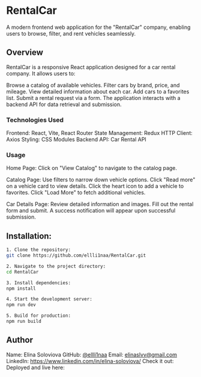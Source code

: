 # RentalCar

A modern frontend web application for the "RentalCar" company, enabling users to browse, filter, and rent vehicles seamlessly.

## Overview
RentalCar is a responsive React application designed for a car rental company. It allows users to:

Browse a catalog of available vehicles.
Filter cars by brand, price, and mileage.
View detailed information about each car.
Add cars to a favorites list.
Submit a rental request via a form.
The application interacts with a backend API for data retrieval and submission.

### Technologies Used
Frontend: React, Vite, React Router
State Management: Redux
HTTP Client: Axios
Styling: CSS Modules
Backend API: Car Rental API

### Usage
Home Page: Click on "View Catalog" to navigate to the catalog page.

Catalog Page:
Use filters to narrow down vehicle options.
Click "Read more" on a vehicle card to view details.
Click the heart icon to add a vehicle to favorites.
Click "Load More" to fetch additional vehicles.

Car Details Page:
Review detailed information and images.
Fill out the rental form and submit.
A success notification will appear upon successful submission.

## Installation:
```bash
1. Clone the repository:
git clone https://github.com/ellli1naa/RentalCar.git

2. Navigate to the project directory:
cd RentalCar

3. Install dependencies:
npm install

4. Start the development server:
npm run dev

5. Build for production: 
npm run build
```

## Author
Name: Elina Soloviova
GitHub: [@ellli1naa](https://github.com/ellli1naa)
Email: elinaslvv@gmail.com
LinkedIn: https://www.linkedin.com/in/elina-soloviova/
Check it out: Deployed and live here: 
